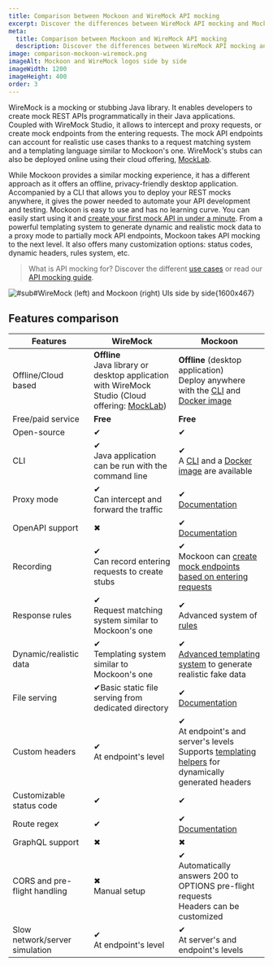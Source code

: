 ```yaml
---
title: Comparison between Mockoon and WireMock API mocking
excerpt: Discover the differences between WireMock API mocking and Mockoon's desktop application and CLI mocking features
meta:
  title: Comparison between Mockoon and WireMock API mocking
  description: Discover the differences between WireMock API mocking and Mockoon's desktop application and CLI mocking features
image: comparison-mockoon-wiremock.png
imageAlt: Mockoon and WireMock logos side by side
imageWidth: 1200
imageHeight: 400
order: 3
---
```


WireMock is a mocking or stubbing Java library. It enables developers to create mock REST APIs programmatically in their Java applications. Coupled with WireMock Studio, it allows to intercept and proxy requests, or create mock endpoints from the entering requests. The mock API endpoints can account for realistic use cases thanks to a request matching system and a templating language similar to Mockoon's one. WireMock's stubs can also be deployed online using their cloud offering, [MockLab](/compare/mocklab/).

While Mockoon provides a similar mocking experience, it has a different approach as it offers an offline, privacy-friendly desktop application. Accompanied by a CLI that allows you to deploy your REST mocks anywhere, it gives the power needed to automate your API development and testing.
Mockoon is easy to use and has no learning curve. You can easily start using it and [create your first mock API in under a minute](/tutorials/getting-started/).
From a powerful templating system to generate dynamic and realistic mock data to a proxy mode to partially mock API endpoints, Mockoon takes API mocking to the next level. It also offers many customization options: status codes, dynamic headers, rules system, etc.

> What is API mocking for? Discover the different [use cases](/use-cases/) or read our [API mocking guide](/articles/what-is-api-mocking/).

![#sub#WireMock (left) and Mockoon (right) UIs side by side{1600x467}](/images/compare/comparison-mockoon-wiremock-screenshot.png)

## Features comparison

| Features                                                       | WireMock                                                                                                                | Mockoon                                                                                                                                                                                                          |
| -------------------------------------------------------------- | ----------------------------------------------------------------------------------------------------------------------- | ---------------------------------------------------------------------------------------------------------------------------------------------------------------------------------------------------------------- |
| <span class="text-muted">Offline/Cloud based</span>            | **Offline**<br/>Java library or desktop application with WireMock Studio (Cloud offering: [MockLab](/compare/mocklab/)) | **Offline** (desktop application)<br/>Deploy anywhere with the [CLI](/cli/) and [Docker image](https://hub.docker.com/r/mockoon/cli)                                                                             |
| <span class="text-muted">Free/paid service</span>              | **Free**                                                                                                                | **Free**                                                                                                                                                                                                         |
| <span class="text-muted">Open-source</span>                    | <span class="text-success fw-bold fs-3">✔</span>                                                                        | <span class="text-success fw-bold fs-3">✔</span>                                                                                                                                                                 |
| <span class="text-muted">CLI</span>                            | <span class="text-success fw-bold fs-3">✔</span><br/>Java application can be run with the command line                  | <span class="text-success fw-bold fs-3">✔</span> <br/>A [CLI](/cli/) and a [Docker image](https://hub.docker.com/r/mockoon/cli) are available                                                                    |
| <span class="text-muted">Proxy mode</span>                     | <span class="text-success fw-bold fs-3">✔</span><br/>Can intercept and forward the traffic                              | <span class="text-success fw-bold fs-3">✔</span><br/>[Documentation](/tutorials/partial-mocking-proxy/)                                                                                                          |
| <span class="text-muted">OpenAPI support </span>               | <span class="text-danger fw-bold fs-3">✖</span>                                                                         | <span class="text-success fw-bold fs-3">✔</span><br/>[Documentation](/docs/latest/openapi/import-export-openapi-format/)                                                                                         |
| <span class="text-muted">Recording</span>                      | <span class="text-success fw-bold fs-3">✔</span><br/>Can record entering requests to create stubs                       | <span class="text-success fw-bold fs-3">✔</span><br/>Mockoon can [create mock endpoints based on entering requests](/tutorials/requests-recording-auto-mocking/)                                                 |
| <span class="text-muted">Response rules</span>                 | <span class="text-success fw-bold fs-3">✔</span><br/>Request matching system similar to Mockoon's one                   | <span class="text-success fw-bold fs-3">✔</span><br/>Advanced system of [rules](/docs/latest/route-responses/dynamic-rules/)                                                                                     |
| <span class="text-muted">Dynamic/realistic data</span>         | <span class="text-success fw-bold fs-3">✔</span><br/>Templating system similar to Mockoon's one                         | <span class="text-success fw-bold fs-3">✔</span><br/>[Advanced templating system](/tutorials/generate-mock-json-data/) to generate realistic fake data                                                           |
| <span class="text-muted">File serving</span>                   | <span class="text-success fw-bold fs-3">✔</span>Basic static file serving from dedicated directory                      | <span class="text-success fw-bold fs-3">✔</span><br/>[Documentation](/docs/latest/response-configuration/file-serving/)                                                                                          |
| <span class="text-muted">Custom headers</span>                 | <span class="text-success fw-bold fs-3">✔</span><br/>At endpoint's level                                                | <span class="text-success fw-bold fs-3">✔</span><br/>At endpoint's and server's levels<br/>Supports [templating helpers](/docs/latest/templating/overview/#headers-templating) for dynamically generated headers |
| <span class="text-muted">Customizable status code</span>       | <span class="text-success fw-bold fs-3">✔</span>                                                                        | <span class="text-success fw-bold fs-3">✔</span>                                                                                                                                                                 |
| <span class="text-muted">Route regex</span>                    | <span class="text-success fw-bold fs-3">✔</span>                                                                        | <span class="text-success fw-bold fs-3">✔</span><br/>[Documentation](/docs/latest/api-endpoints/routing/)                                                                                                        |
| <span class="text-muted">GraphQL support</span>                | <span class="text-danger fw-bold fs-3">✖</span>                                                                         | <span class="text-danger fw-bold fs-3">✖</span>                                                                                                                                                                  |
| <span class="text-muted">CORS and pre-flight handling</span>   | <span class="text-danger fw-bold fs-3">✖</span><br/>Manual setup                                                        | <span class="text-success fw-bold fs-3">✔</span><br/>Automatically answers 200 to OPTIONS pre-flight requests<br/>Headers can be customized                                                                      |
| <span class="text-muted">Slow network/server simulation</span> | <span class="text-success fw-bold fs-3">✔</span><br/>At endpoint's level                                                | <span class="text-success fw-bold fs-3">✔</span><br/>At server's and endpoint's levels                                                                                                                           |
